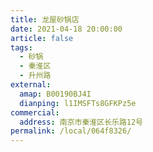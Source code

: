 ```yaml
---
title: 龙屋砂锅店
date: 2021-04-18 20:00:00
article: false
tags: 
  - 砂锅
  - 秦淮区
  - 升州路
external:
  amap: B00190BJ4I
  dianping: l1IMSFTs8GFKPz5e
commercial:
  address: 南京市秦淮区长乐路12号
permalink: /local/064f8326/
---
```


<Infobox/>
